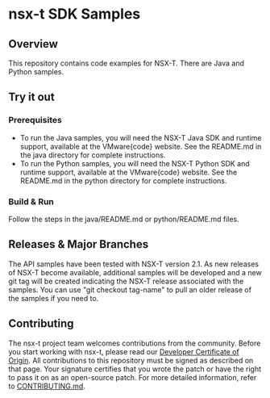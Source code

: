 # nsx-t SDK Samples

## Overview

This repository contains code examples for NSX-T. There are
Java and Python samples.

## Try it out

### Prerequisites

* To run the Java samples, you will need the NSX-T Java SDK and
  runtime support, available at the VMware{code} website. See
  the README.md in the java directory for complete instructions.
* To run the Python samples, you will need the NSX-T Python SDK and
  runtime support, available at the VMware{code} website. See
  the README.md in the python directory for complete instructions.

### Build & Run

Follow the steps in the java/README.md or python/README.md files.

## Releases & Major Branches

The API samples have been tested with NSX-T version 2.1. As new
releases of NSX-T become available, additional samples will be
developed and a new git tag will be created indicating the NSX-T
release associated with the samples. You can use
"git checkout tag-name" to pull an older release of the samples
if you need to.

## Contributing

The nsx-t project team welcomes contributions from the community. Before you start working with nsx-t, please read our [Developer Certificate of Origin](https://cla.vmware.com/dco). All contributions to this repository must be signed as described on that page. Your signature certifies that you wrote the patch or have the right to pass it on as an open-source patch. For more detailed information, refer to [CONTRIBUTING.md](CONTRIBUTING.md).
